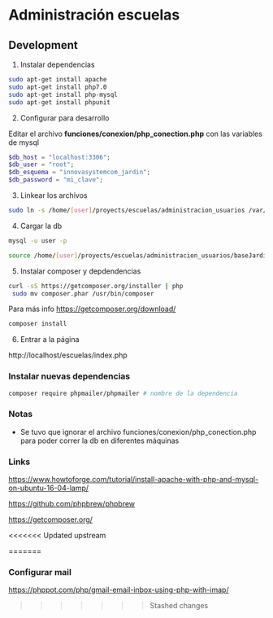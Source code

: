 # Administración escuelas

## Development

1. Instalar dependencias

```sh
sudo apt-get install apache
sudo apt-get install php7.0
sudo apt-get install php-mysql
sudo apt-get install phpunit
```

2. Configurar para desarrollo

Editar el archivo __funciones/conexion/php_conection.php__ con las variables de mysql

```php
$db_host = "localhost:3306";
$db_user = "root";
$db_esquema = "innovasystemcom_jardin";
$db_password = "mi_clave";
```

3. Linkear los archivos 

```sh
sudo ln -s /home/[user]/proyects/escuelas/administracion_usuarios /var/www/html/escuelas
```

4. Cargar la db

```sh
mysql -u user -p
```

```sh
source /home/[user]/proyects/escuelas/administracion_usuarios/baseJardin.sql
```

5. Instalar composer y depdendencias

```sh
curl -sS https://getcomposer.org/installer | php 
 sudo mv composer.phar /usr/bin/composer
```

Para más info https://getcomposer.org/download/

```sh
composer install
```

6. Entrar a la página

http://localhost/escuelas/index.php


### Instalar nuevas dependencias

```sh
composer require phpmailer/phpmailer # nombre de la dependencia
```

### Notas

* Se tuvo que ignorar el archivo funciones/conexion/php_conection.php para poder correr la db en diferentes máquinas


### Links

https://www.howtoforge.com/tutorial/install-apache-with-php-and-mysql-on-ubuntu-16-04-lamp/

https://github.com/phpbrew/phpbrew

https://getcomposer.org/


<<<<<<< Updated upstream
<?php echo php_ini_loaded_file(); ?>
=======
### Configurar mail

https://phppot.com/php/gmail-email-inbox-using-php-with-imap/
>>>>>>> Stashed changes
